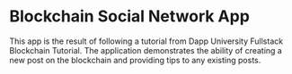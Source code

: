 # Blockchain Social Network App

This app is the result of following a tutorial from Dapp University Fullstack Blockchain Tutorial. The application demonstrates the ability of creating a new post on the blockchain and providing tips to any existing posts.
